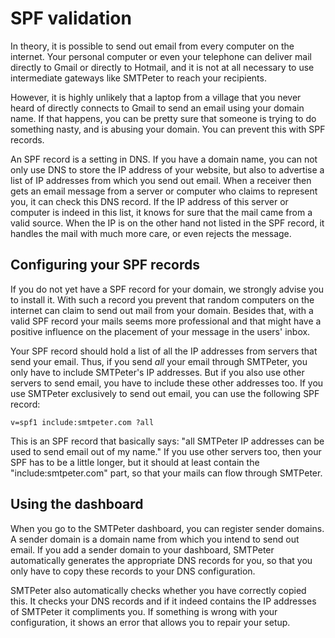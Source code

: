 # SPF validation

In theory, it is possible to send out email from every computer on the
internet. Your personal computer or even your telephone can deliver mail 
directly to Gmail or directly to Hotmail, and it is not at all necessary to 
use intermediate gateways like SMTPeter to reach your recipients. 

However, it is highly unlikely that a laptop from a village that you 
never heard of directly connects to Gmail to send an email using your 
domain name. If that happens, you can be pretty sure that someone is 
trying to do something nasty, and is abusing your domain. You can 
prevent this with SPF records.

An SPF record is a setting in DNS. If you have a domain name, you can not
only use DNS to store the IP address of your website, but also to
advertise a list of IP addresses from which you send out email. When
a receiver then gets an email message from a server or computer who claims
to represent you, it can check this DNS record. If the IP address of this
server or computer is indeed in this list, it knows for sure that the mail 
came from a valid source. When the IP is on the other hand not listed in 
the SPF record, it handles the mail with much more care, or even rejects
the message.


## Configuring your SPF records

If you do not yet have a SPF record for your domain, we strongly advise you 
to install it. With such a record you prevent that random computers on the 
internet can claim to send out mail from your domain. Besides that, with
a valid SPF record your mails seems more professional and that might have
a positive influence on the placement of your message in the users' inbox.

Your SPF record should hold a list of all the IP addresses from servers that
send your email. Thus, if you send *all* your email through SMTPeter,
you only have to include SMTPeter's IP addresses. But if you also use other
servers to send email, you have to include these other addresses too. If you 
use SMTPeter exclusively to send out email, you can use the following SPF record:

````
v=spf1 include:smtpeter.com ?all
````

This is an SPF record that basically says: "all SMTPeter IP addresses
can be used to send email out of my name." If you use other servers too, 
then your SPF has to be a little longer, but it should at least contain
the "include:smtpeter.com" part, so that your mails can flow through 
SMTPeter.


## Using the dashboard 

When you go to the SMTPeter dashboard, you can register sender domains.
A sender domain is a domain name from which you intend to send out
email. If you add a sender domain to your dashboard, SMTPeter automatically
generates the appropriate DNS records for you, so that you only have to
copy these records to your DNS configuration.

SMTPeter also automatically checks whether you have correctly copied this. 
It checks your DNS records and if it indeed contains the IP addresses of 
SMTPeter it compliments you. If something is wrong with your configuration,
it shows an error that allows you to repair your setup.

